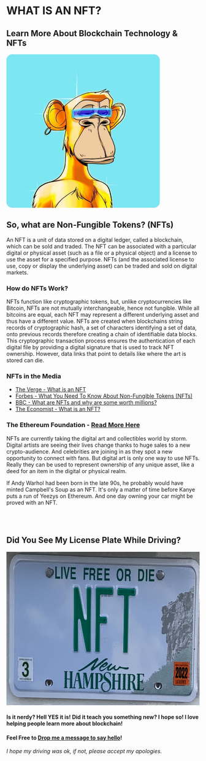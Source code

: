 # WHAT IS AN NFT?
## Learn More About Blockchain Technology & NFTs

<img src="images/bored-ape-nft.jpeg" height="400px">



## So, what are Non-Fungible Tokens? (NFTs)
An NFT is a unit of data stored on a digital ledger, called a blockchain, which can be sold and traded. The NFT can be associated with a particular digital or physical asset (such as a file or a physical object) and a license to use the asset for a specified purpose. NFTs (and the associated license to use, copy or display the underlying asset) can be traded and sold on digital markets.

### How do NFTs Work?
NFTs function like cryptographic tokens, but, unlike cryptocurrencies like Bitcoin, NFTs are not mutually interchangeable, hence not fungible. While all bitcoins are equal, each NFT may represent a different underlying asset and thus have a different value. NFTs are created when blockchains string records of cryptographic hash, a set of characters identifying a set of data, onto previous records therefore creating a chain of identifiable data blocks. This cryptographic transaction process ensures the authentication of each digital file by providing a digital signature that is used to track NFT ownership. However, data links that point to details like where the art is stored can die.

### NFTs in the Media
- [The Verge - What is an NFT](https://www.theverge.com/22310188/nft-explainer-what-is-blockchain-crypto-art-faq)
- [Forbes - What You Need To Know About Non-Fungible Tokens (NFTs)](https://www.forbes.com/advisor/investing/nft-non-fungible-token/)
- [BBC - What are NFTs and why are some worth millions?](https://www.bbc.com/news/technology-56371912)
- [The Economist - What is an NFT?](https://www.economist.com/the-economist-explains/2021/10/12/what-is-an-nft)

### The Ethereum Foundation - [Read More Here](https://ethereum.org/en/nft/)
NFTs are currently taking the digital art and collectibles world by storm. Digital artists are seeing their lives change thanks to huge sales to a new crypto-audience. And celebrities are joining in as they spot a new opportunity to connect with fans. But digital art is only one way to use NFTs. Really they can be used to represent ownership of any unique asset, like a deed for an item in the digital or physical realm.

If Andy Warhol had been born in the late 90s, he probably would have minted Campbell's Soup as an NFT. It's only a matter of time before Kanye puts a run of Yeezys on Ethereum. And one day owning your car might be proved with an NFT.

<br/><br/>

## Did You See My License Plate While Driving? 
<img src="images/nftplate.png" height="400px"> 

#### Is it nerdy? <span style="font-color:red;">Hell YES it is!</span> Did it teach you something new? <span style="font-color:red;">I hope so! I love helping people learn more about blockchain!</span> 

#### Feel Free to <a href="mailto:zidd1772b@relay.firefox.com?subject=Saw Your NFT Plate">Drop me a message to say hello</a>! 
_I hope my driving was ok, if not, please accept my apologies._


